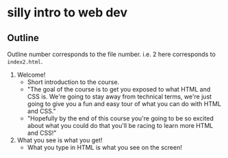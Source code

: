 # silly intro to web dev

## Outline

Outline number corresponds to the file number. i.e. 2 here corresponds to `index2.html`.

1. Welcome!
   - Short introduction to the course.
   - "The goal of the course is to get you exposed to what HTML and CSS is. We're going to stay away from technical terms, we're just going to give you a fun and easy tour of what you can do with HTML and CSS."
   - "Hopefully by the end of this course you're going to be so excited about what you could do that you'll be racing to learn more HTML and CSS!"
2. What you see is what you get!
   - What you type in HTML is what you see on the screen!
